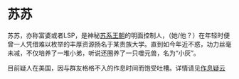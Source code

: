 # 苏苏
苏苏，亦称富婆或者LSP，是神秘[苏系王朝]()的明面控制人，（她/他？）在年轻时便曾一人凭借难以枚举的丰厚资源扬名于某贵族大学。直到如今年近不惑，功力丝毫未减，不仅培养了一堆小弟，听说还圈养了一只噬元兽，名为“小灰”。

目前疑人在美国，因与群友格格不入的作息时间而饱受吐槽。详情请见[作息疑云](02/美国作息.md)